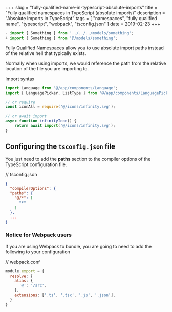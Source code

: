 +++
slug = "fully-qualified-name-in-typescript-absolute-imports"
title = "Fully qualified namespaces in TypeScript (absolute imports)"
description = "Absolute Imports in TypeScript"
tags = [
  "namespaces", 
  "fully qualified name", 
  "typescript", 
  "webpack",
  "tsconfig.json"
]
date = 2019-02-23
+++

```javascript
- import { Something } from '../../../models/something';
+ import { Something } from '@/models/something';
```

Fully Qualified Namespaces allow you to use absolute import paths instead of the relative hell that typically exists.

Normally when using imports, we would reference the path from the relative location of the file you are importing to.

Import syntax

```javascript
import Language from '@/app/components/Language';
import { LanguagePicker, ListType } from '@/app/components/LanguagePicker';

// or require
const iconAll = require('@/icons/infinity.svg');

// or await import
async function infinityIcon() {
    return await import('@/icons/infinity.svg');
}
```

## Configuring the `tsconfig.json` file

You just need to add the **paths** section to the compiler options of the TypeScript configuration file.


// tsconfig.json

```json
{
  "compilerOptions": {
  "paths": {
    "@/*": [
      "*"
    ]
  },
  ...
}
```


### Notice for Webpack users

If you are using Webpack to bundle, you are going to need to add the following to your configuration

// webpack.conf

```javascript
module.export = {
  resolve: {
    alias: {
      '@': '/src',
    },
    extensions: ['.ts', '.tsx', '.js', '.json'],
  }
}
```
